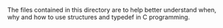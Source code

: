 The files contained in this directory are to help better understand when, why and how to use structures and typedef in C programming. 
